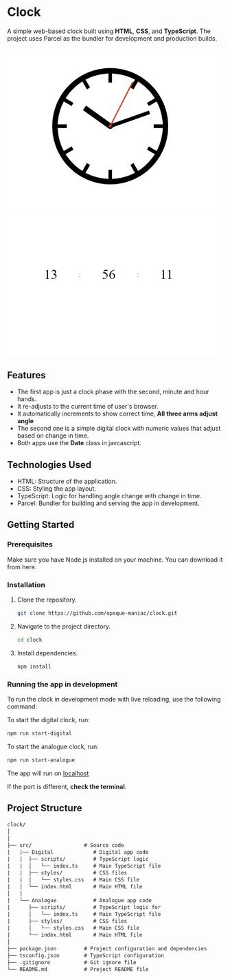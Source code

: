 # Clock

A simple web-based clock built using **HTML**, **CSS**, and **TypeScript**. The project uses Parcel as the bundler for development and production builds.

![Screenshot of a the analogue clock app during development.](./readme_images/clock.png)
![Screenshot of a the digital clock app during development.](./readme_images/digital.png)

## Features

- The first app is just a clock phase with the second, minute and hour hands.
- It re-adjusts to the current time of user's browser.
- It automatically increments to show correct time, **All three arms adjust angle**
- The second one is a simple digital clock with numeric values that adjust based on change in time.
- Both apps use the **Date** class in javcascript.

## Technologies Used

- HTML: Structure of the application.
- CSS: Styling the app layout.
- TypeScript: Logic for handling angle change with change in time.
- Parcel: Bundler for building and serving the app in development.

## Getting Started

### Prerequisites

Make sure you have Node.js installed on your machine. You can download it from here.

### Installation

1. Clone the repository.

   ```bash
   git clone https://github.com/opaque-maniac/clock.git
   ```

2. Navigate to the project directory.
   ```bash
   cd clock
   ```
3. Install dependencies.
   ```bash
   npm install
   ```

### Running the app in development

To run the clock in development mode with live reloading, use the following command:

To start the digital clock, run:

```bash
npm run start-digital
```

To start the analogue clock, run:

```bash
npm run start-analogue
```

The app will run on [localhost](http://localhost:1234)

If the port is different, **check the terminal**.

## Project Structure

```
clock/
│
│
├── src/                 # Source code
|   |── Digital             # Digital app code
|   |  ├── scripts/         # TypeScript logic
|   |  │   └── index.ts     # Main TypeScript file
|   |  ├── styles/          # CSS files
|   |  │   └── styles.css   # Main CSS file
|   |  └── index.html       # Main HTML file
│   |
|   └── Analogue            # Analogue app code
|      ├── scripts/         # TypeScript logic for
|      │   └── index.ts     # Main TypeScript file
|      ├── styles/          # CSS files
|      │   └── styles.css   # Main CSS file
|      └── index.html       # Main HTML file
│
├── package.json         # Project configuration and dependencies
├── tsconfig.json        # TypeScript configuration
├── .gitignore           # Git ignore file
└── README.md            # Project README file
```

